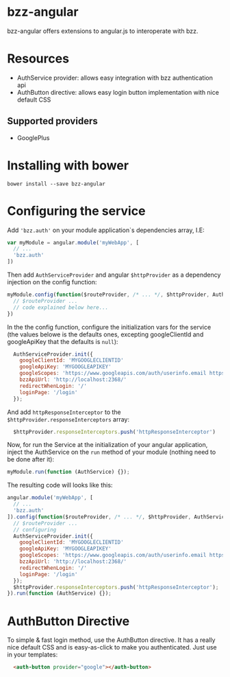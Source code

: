 bzz-angular
===========

bzz-angular offers extensions to angular.js to interoperate with bzz.

Resources
=========

 * AuthService provider: allows easy integration with bzz authentication api
 * AuthButton directive: allows easy login button implementation with nice default CSS

Supported providers
-------------------

 * GooglePlus

Installing with bower
=====================

    bower install --save bzz-angular

Configuring the service
=======================

Add `'bzz.auth'` on your module application`s dependencies array, I.E:

```javascript
var myModule = angular.module('myWebApp', [
  // ...
  'bzz.auth'
])
```

Then add `AuthServiceProvider` and angular `$httpProvider` as a dependency injection on the config function:

```javascript
myModule.config(function($routeProvider, /* ... */, $httpProvider, AuthServiceProvider) {
  // $routeProvider ...
  // code explained below here...
})
```

In the the config function, configure the initialization vars for the service (the values belowe is the defaults ones, excepting googleClientId and googleApiKey that the defaults is `null`):

```javascript
  AuthServiceProvider.init({
    googleClientId: 'MYGOOGLECLIENTID'
    googleApiKey: 'MYGOOGLEAPIKEY'
    googleScopes: 'https://www.googleapis.com/auth/userinfo.email https://www.googleapis.com/auth/userinfo.profile'
    bzzApiUrl: 'http://localhost:2368/'
    redirectWhenLogin: '/'
    loginPage: '/login'
  });
```

And add `httpResponseInterceptor` to the `$httpProvider.responseInterceptors` array:

```javascript
  $httpProvider.responseInterceptors.push('httpResponseInterceptor')
```

Now, for run the Service at the initialization of your angular application, inject the AuthService on the `run` method of your module (nothing need to be done after it):

```javascript
myModule.run(function (AuthService) {});
```

The resulting code will looks like this:

```javascript
angular.module('myWebApp', [
  // ...
  'bzz.auth'
]).config(function($routeProvider, /* ... */, $httpProvider, AuthServiceProvider) {
  // $routeProvider ...
  // configuring
  AuthServiceProvider.init({
    googleClientId: 'MYGOOGLECLIENTID'
    googleApiKey: 'MYGOOGLEAPIKEY'
    googleScopes: 'https://www.googleapis.com/auth/userinfo.email https://www.googleapis.com/auth/userinfo.profile'
    bzzApiUrl: 'http://localhost:2368/'
    redirectWhenLogin: '/'
    loginPage: '/login'
  });
  $httpProvider.responseInterceptors.push('httpResponseInterceptor');
}).run(function (AuthService) {});
```

AuthButton Directive
====================

To simple & fast login method, use the AuthButton directive. It has a really nice default CSS and is easy-as-click to make you authenticated. Just use in your templates:

```html
  <auth-button provider="google"></auth-button>
```
